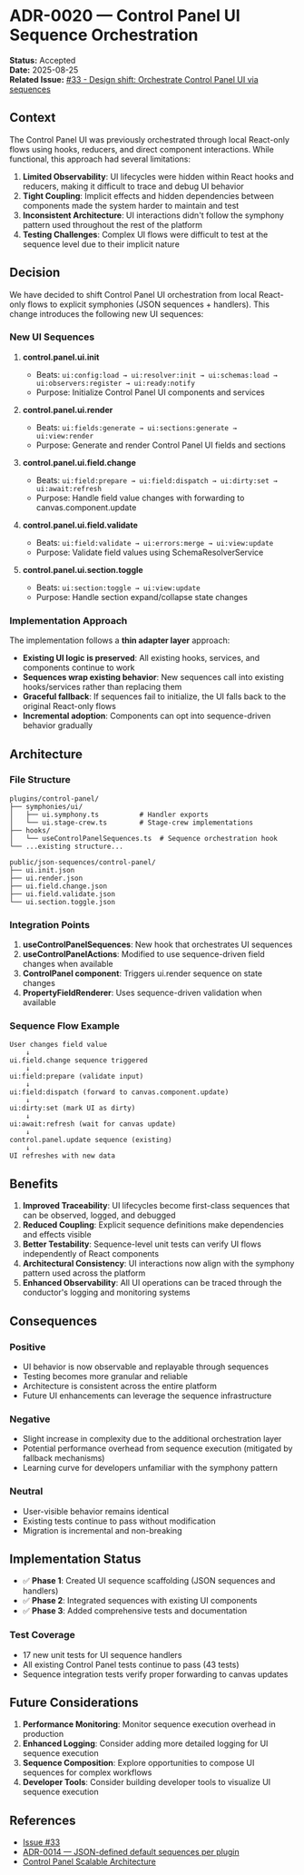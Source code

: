 # ADR-0020 — Control Panel UI Sequence Orchestration

**Status:** Accepted  
**Date:** 2025-08-25  
**Related Issue:** [#33 - Design shift: Orchestrate Control Panel UI via sequences](https://github.com/BPMSoftwareSolutions/renderx-plugins-demo/issues/33)

## Context

The Control Panel UI was previously orchestrated through local React-only flows using hooks, reducers, and direct component interactions. While functional, this approach had several limitations:

1. **Limited Observability**: UI lifecycles were hidden within React hooks and reducers, making it difficult to trace and debug UI behavior
2. **Tight Coupling**: Implicit effects and hidden dependencies between components made the system harder to maintain and test
3. **Inconsistent Architecture**: UI interactions didn't follow the symphony pattern used throughout the rest of the platform
4. **Testing Challenges**: Complex UI flows were difficult to test at the sequence level due to their implicit nature

## Decision

We have decided to shift Control Panel UI orchestration from local React-only flows to explicit symphonies (JSON sequences + handlers). This change introduces the following new UI sequences:

### New UI Sequences

1. **control.panel.ui.init**
   - Beats: `ui:config:load → ui:resolver:init → ui:schemas:load → ui:observers:register → ui:ready:notify`
   - Purpose: Initialize Control Panel UI components and services

2. **control.panel.ui.render**
   - Beats: `ui:fields:generate → ui:sections:generate → ui:view:render`
   - Purpose: Generate and render Control Panel UI fields and sections

3. **control.panel.ui.field.change**
   - Beats: `ui:field:prepare → ui:field:dispatch → ui:dirty:set → ui:await:refresh`
   - Purpose: Handle field value changes with forwarding to canvas.component.update

4. **control.panel.ui.field.validate**
   - Beats: `ui:field:validate → ui:errors:merge → ui:view:update`
   - Purpose: Validate field values using SchemaResolverService

5. **control.panel.ui.section.toggle**
   - Beats: `ui:section:toggle → ui:view:update`
   - Purpose: Handle section expand/collapse state changes

### Implementation Approach

The implementation follows a **thin adapter layer** approach:

- **Existing UI logic is preserved**: All existing hooks, services, and components continue to work
- **Sequences wrap existing behavior**: New sequences call into existing hooks/services rather than replacing them
- **Graceful fallback**: If sequences fail to initialize, the UI falls back to the original React-only flows
- **Incremental adoption**: Components can opt into sequence-driven behavior gradually

## Architecture

### File Structure
```
plugins/control-panel/
├── symphonies/ui/
│   ├── ui.symphony.ts          # Handler exports
│   └── ui.stage-crew.ts        # Stage-crew implementations
├── hooks/
│   └── useControlPanelSequences.ts  # Sequence orchestration hook
└── ...existing structure...

public/json-sequences/control-panel/
├── ui.init.json
├── ui.render.json
├── ui.field.change.json
├── ui.field.validate.json
└── ui.section.toggle.json
```

### Integration Points

1. **useControlPanelSequences**: New hook that orchestrates UI sequences
2. **useControlPanelActions**: Modified to use sequence-driven field changes when available
3. **ControlPanel component**: Triggers ui.render sequence on state changes
4. **PropertyFieldRenderer**: Uses sequence-driven validation when available

### Sequence Flow Example

```
User changes field value
    ↓
ui.field.change sequence triggered
    ↓
ui:field:prepare (validate input)
    ↓
ui:field:dispatch (forward to canvas.component.update)
    ↓
ui:dirty:set (mark UI as dirty)
    ↓
ui:await:refresh (wait for canvas update)
    ↓
control.panel.update sequence (existing)
    ↓
UI refreshes with new data
```

## Benefits

1. **Improved Traceability**: UI lifecycles become first-class sequences that can be observed, logged, and debugged
2. **Reduced Coupling**: Explicit sequence definitions make dependencies and effects visible
3. **Better Testability**: Sequence-level unit tests can verify UI flows independently of React components
4. **Architectural Consistency**: UI interactions now align with the symphony pattern used across the platform
5. **Enhanced Observability**: All UI operations can be traced through the conductor's logging and monitoring systems

## Consequences

### Positive
- UI behavior is now observable and replayable through sequences
- Testing becomes more granular and reliable
- Architecture is consistent across the entire platform
- Future UI enhancements can leverage the sequence infrastructure

### Negative
- Slight increase in complexity due to the additional orchestration layer
- Potential performance overhead from sequence execution (mitigated by fallback mechanisms)
- Learning curve for developers unfamiliar with the symphony pattern

### Neutral
- User-visible behavior remains identical
- Existing tests continue to pass without modification
- Migration is incremental and non-breaking

## Implementation Status

- ✅ **Phase 1**: Created UI sequence scaffolding (JSON sequences and handlers)
- ✅ **Phase 2**: Integrated sequences with existing UI components
- ✅ **Phase 3**: Added comprehensive tests and documentation

### Test Coverage
- 17 new unit tests for UI sequence handlers
- All existing Control Panel tests continue to pass (43 tests)
- Sequence integration tests verify proper forwarding to canvas updates

## Future Considerations

1. **Performance Monitoring**: Monitor sequence execution overhead in production
2. **Enhanced Logging**: Consider adding more detailed logging for UI sequence execution
3. **Sequence Composition**: Explore opportunities to compose UI sequences for complex workflows
4. **Developer Tools**: Consider building developer tools to visualize UI sequence execution

## References

- [Issue #33](https://github.com/BPMSoftwareSolutions/renderx-plugins-demo/issues/33)
- [ADR-0014 — JSON-defined default sequences per plugin](./ADR-0014%20—%20JSON-defined%20default%20sequences%20per%20plugin.md)
- [Control Panel Scalable Architecture](../control-panel-scalable-architecture.md)
